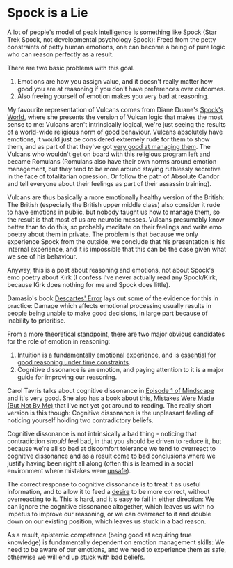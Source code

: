 # Spock is a Lie

A lot of people's model of peak intelligence is something like Spock (Star Trek Spock, not developmental psychology Spock): Freed from the petty constraints of petty human emotions, one can become a being of pure logic who can reason perfectly as a result.

There are two basic problems with this goal.

1. Emotions are how you assign value, and it doesn't really matter how good you are at reasoning if you don't have preferences over outcomes.
2. Also freeing yourself of emotion makes you very bad at reasoning.

My favourite representation of Vulcans comes from Diane Duane's [Spock's World](https://amzn.to/2VqGmjn), where she presents the version of Vulcan logic that makes the most sense to me: Vulcans aren't intrinsically logical, we're just seeing the results of a world-wide religious norm of good behaviour. Vulcans absolutely have emotions, it would just be considered extremely rude for them to show them, and as part of that they've got [very good at managing them](https://notebook.drmaciver.com/posts/2020-02-20-09:31.html). The Vulcans who wouldn't get on board with this religious program left and became Romulans (Romulans also have their own norms around emotion management, but they tend to be more around staying ruthlessly secretive in the face of totalitarian opression. Or follow the path of Absolute Candor and tell everyone about their feelings as part of their assassin training).

Vulcans are thus basically a more emotionally healthy version of the British: The British (especially the British upper middle class) also consider it rude to have emotions in public, but nobody taught us how to manage them, so the result is that most of us are neurotic messes. Vulcans presumably know better than to do this, so probably meditate on their feelings and write emo poetry about them in private.
The problem is that because we only experience Spock from the outside, we conclude that his presentation is his internal experience, and it is impossible that this can be the case given what we see of his behaviour.

Anyway, this is a post about reasoning and emotions, not about Spock's emo poetry about Kirk (I confess I've never actually read any Spock/Kirk, because Kirk does nothing for me and Spock does little).

Damasio's book [Descartes' Error](https://amzn.to/2xkCetv) lays out some of the evidence for this in practice: Damage which affects emotional processing usually results in people being unable to make good decisions, in large part because of inability to prioritise.

From a more theoretical standpoint, there are two major obvious candidates for the role of emotion in reasoning:

1. Intuition is a fundamentally emotional experience, and is [essential for good reasoning under time constraints](https://notebook.drmaciver.com/posts/2020-04-12-11:35.html).
2. Cognitive dissonance is an emotion, and paying attention to it is a major guide for improving our reasoning.

Carol Tavris talks about cognitive dissonance in [Episode 1 of Mindscape](https://www.preposterousuniverse.com/podcast/2018/07/09/episode-1-carol-tavris-on-mistakes-justification-and-cognitive-dissonance/) and it's very good. She also has a book about this, [Mistakes Were Made (But Not By Me)](https://amzn.to/2XzN7lz) that I've not yet got around to reading. The really short version is this though: Cognitive dissonance is the unpleasant feeling of noticing yourself holding two contradictory beliefs.

Cognitive dissonance is not intrinsically a bad thing - noticing that contradiction *should* feel bad, in that you should be driven to reduce it, but because we're all so bad at discomfort tolerance we tend to overreact to cognitive dissonance and as a result come to bad conclusions where we justify having been right all along (often this is learned in a social environment where mistakes were [unsafe](https://notebook.drmaciver.com/posts/2020-03-18-11:24.html)).

The correct response to cognitive dissonance is to treat it as useful information, and to allow it to feed a [desire](https://notebook.drmaciver.com/posts/2020-03-30-23:12.html) to be more correct, without overreacting to it. This is hard, and it's easy to fail in either direction: We can ignore the cognitive dissonance altogether, which leaves us with no impetus to improve our reasoning, or we can overreact to it and double down on our existing position, which leaves us stuck in a bad reason.

As a result, epistemic competence (being good at acquiring true knowledge) is fundamentally dependent on emotion management skills: We need to be aware of our emotions, and we need to experience them as safe, otherwise we will end up stuck with bad beliefs.
